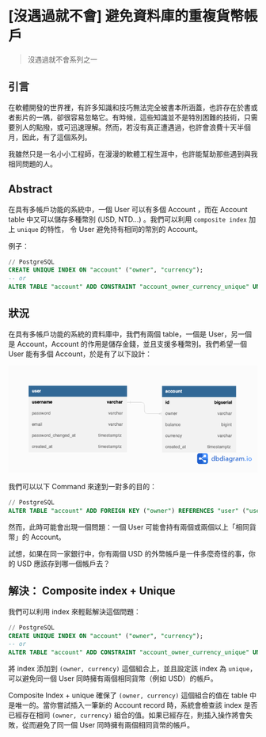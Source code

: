 # [沒遇過就不會] 避免資料庫的重複貨幣帳戶

> 沒遇過就不會系列之一

## 引言

在軟體開發的世界裡，有許多知識和技巧無法完全被書本所涵蓋，也許存在於書或者影片的一隅，卻很容易忽略它。有時候，這些知識並不是特別困難的技術，只需要別人的點撥，或可迅速理解。然而，若沒有真正遭遇過，也許會浪費十天半個月，因此，有了這個系列。

我雖然只是一名小小工程師，在漫漫的軟體工程生涯中，也許能幫助那些遇到與我相同問題的人。

## Abstract

在具有多帳戶功能的系統中，一個 User 可以有多個 Account ，而在 Account table 中又可以儲存多種幣別 (USD, NTD…) 。我們可以利用 `composite index` 加上 `unique` 的特性， 令 User 避免持有相同的幣別的 Account。

例子：

```sql
// PostgreSQL
CREATE UNIQUE INDEX ON "account" ("owner", "currency");
-- or
ALTER TABLE "account" ADD CONSTRAINT "account_owner_currency_unique" UNIQUE ("owner", "currency");
```

## 狀況

在具有多帳戶功能的系統的資料庫中，我們有兩個 table，一個是 User，另一個是 Account，Account 的作用是儲存金錢，並且支援多種幣別。我們希望一個 User 能有多個 Account，於是有了以下設計：

![Figure 1](https://github.com/chengr4/my-blog/blob/000c08b349a7093dcde9f899e4120e32f8993b89/data/images/figure_1_230521.png)

我們可以以下 Command 來達到一對多的目的：

```sql
// PostgreSQL
ALTER TABLE "account" ADD FOREIGN KEY ("owner") REFERENCES "user" ("username");
```

然而，此時可能會出現一個問題：一個 User 可能會持有兩個或兩個以上「相同貨幣」的 Account。

試想，如果在同一家銀行中，你有兩個 USD 的外幣帳戶是一件多麼奇怪的事，你的 USD 應該存到哪一個帳戶去？

## 解決： Composite index + Unique

我們可以利用 index 來輕鬆解決這個問題：

```sql
// PostgreSQL
CREATE UNIQUE INDEX ON "account" ("owner", "currency");
-- or
ALTER TABLE "account" ADD CONSTRAINT "account_owner_currency_unique" UNIQUE ("owner", "currency");
```

將 index 添加到 `(owner, currency)` 這個組合上，並且設定該 index 為 `unique`，可以避免同一個 User 同時擁有兩個相同貨幣（例如 USD）的帳戶。

Composite Index + unique 確保了 `(owner, currency)` 這個組合的值在 table 中是唯一的。當你嘗試插入一筆新的 Account record 時，系統會檢查該 index 是否已經存在相同 `(owner, currency)` 組合的值。如果已經存在，則插入操作將會失敗，從而避免了同一個 User 同時擁有兩個相同貨幣的帳戶。
